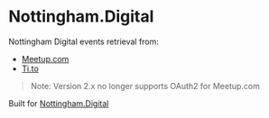 # Nottingham.Digital

Nottingham Digital events retrieval from:

* [Meetup.com](http://www.meetup.com/)
* [Ti.to](https://ti.to/)


> Note: Version 2.x no longer supports OAuth2 for Meetup.com

Built for [Nottingham.Digital](http://nottingham.digital/)
